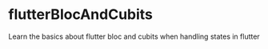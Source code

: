 # flutterBlocAndCubits
Learn the basics about flutter bloc and cubits when handling states in flutter

